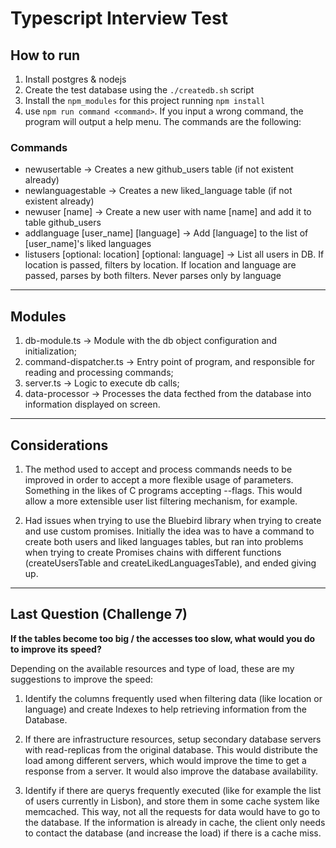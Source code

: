 # Typescript Interview Test

## How to run

1. Install postgres & nodejs
2. Create the test database using the `./createdb.sh` script
3. Install the `npm_modules` for this project running `npm install`
4. use `npm run command <command>`. If you input a wrong command, the program will output a help menu.
The commands are the following:

### Commands
    
- newusertable -> Creates a new github_users table (if not existent already)
- newlanguagestable -> Creates a new liked_language table (if not existent already)
- newuser [name] -> Create a new user with name [name] and add it to table github_users
- addlanguage [user_name] [language] -> Add [language] to the list of [user_name]'s liked languages
- listusers  [optional: location] [optional: language] -> List all users in DB. If location is passed, filters by location. If location and language are passed, parses by both filters. Never parses only by language

-----
## Modules

1. db-module.ts ->  Module with the db object configuration and initialization;
2. command-dispatcher.ts -> Entry point of program, and responsible for reading and processing commands;
3. server.ts -> Logic to execute db calls;
4. data-processor -> Processes the data fecthed from the database into information displayed on screen.

-----
## Considerations

1. The method used to accept and process commands needs to be improved in order to accept a more flexible usage of parameters. Something in the likes of C programs accepting --flags. This would allow a more extensible user list filtering mechanism, for example.

2. Had issues when trying to use the Bluebird library when trying to create and use custom promises. Initially the idea was to have a command to create both users and liked languages tables, but ran into problems when trying to create Promises chains with different functions (createUsersTable and createLikedLanguagesTable), and ended giving up.

-----
## Last Question (Challenge 7)

**If the tables become too big / the accesses too slow, what would you do to improve its speed?**

Depending on the available resources and type of load, these are my suggestions to improve the speed:

1. Identify the columns frequently used when filtering data (like location or language) and create Indexes to help retrieving information from the Database.

2. If there are infrastructure resources, setup secondary database servers with read-replicas from the original database. This would distribute the load among different servers, which would improve the time to get a response from a server. It would also improve the database availability.

3. Identify if there are querys frequently executed (like for example the list of users currently in Lisbon), and store them in some cache system like memcached. This way, not all the requests for data would have to go to the database. If the information is already in cache, the client only needs to contact the database (and increase the load) if there is a cache miss.